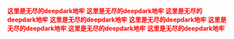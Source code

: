 **<font color='red'>这里是无尽的deepdark地牢</font>**
**<font color='red'>这里是无尽的deepdark地牢</font>**
**<font color='red'>这里是无尽的deepdark地牢</font>**
**<font color='red'>这里是无尽的deepdark地牢</font>**
**<font color='red'>这里是无尽的deepdark地牢</font>**
**<font color='red'>这里是无尽的deepdark地牢</font>**
**<font color='red'>这里是无尽的deepdark地牢</font>**
**<font color='red'>这里是无尽的deepdark地牢</font>**
